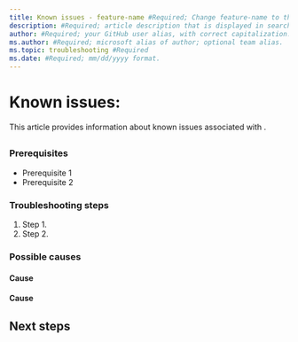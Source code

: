 ```yaml
---
title: Known issues - feature-name #Required; Change feature-name to the name of the feature or service that the known issues relate to.
description: #Required; article description that is displayed in search results. Include the complete message that the customer sees.
author: #Required; your GitHub user alias, with correct capitalization.
ms.author: #Required; microsoft alias of author; optional team alias.
ms.topic: troubleshooting #Required
ms.date: #Required; mm/dd/yyyy format.
---
```


<!---Recommended: Remove all the comments in this template before you
sign-off or merge to main.--->

<!--- Known issues articles help inform customers of issues that they may encounter that are currently being worked on or planned to be fixed in the near future. Known issues added to the article should be removed when the issue has been resolved. If the issue is never going to be resolved, it should be documented in a conceptual or how-to article as expected behavior.
--->

# Known issues: <feature name>
<!---Required--->

This article provides information about known issues associated with <feature-name>.

## <Issue title>
<!---Required:
Each known issue should be in its own section. Provide a title for the section that enables the customer to easily identify the issue that they are experiencing.
--->

### Prerequisites
<!---Optional:
If there are steps that the customer should complete or tools that need to be downloaded before continuing through the troubleshooting guidance, they should be described in this section.
--->

- Prerequisite 1
- Prerequisite 2

### Troubleshooting steps
<!---Optional:
Not all known issues will be correctable, but if so, add this section decribing the steps to take to correct the issue.
--->

1. Step 1.
2. Step 2.

### Possible causes
<!---Required:
List known possible causes of the issue.
--->

#### Cause #
<!---Optional:
Most common cause.
--->
#### Cause #
<!---Optional:
Next most common cause.
--->

## Next steps

<!--- Optional:
Include this section if there are 1 -3 concrete, highly relevant next steps the user should take. Delete if there are no next steps. This is not a place for a list of links. If you include links to next steps, make sure to include text to explain why the next steps are relevant or important. --->
